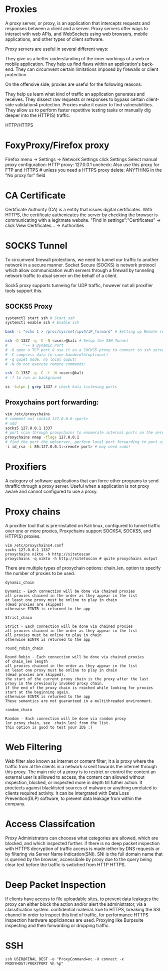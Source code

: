 # Proxies

A proxy server, or proxy, is an application that intercepts requests and responses between a client and a server. Proxy servers offer ways to interact with web APIs, and WebSockets using web browsers, mobile applications, and other types of client software.

Proxy servers are useful in several different ways:

They give us a better understanding of the inner workings of a web or mobile application.
They help us find flaws within an application's back-end.
They can circumvent certain limitations imposed by firewalls or client protection.

On the offensive side, proxies are useful for the following reasons:

They help us learn what kind of traffic an application generates and receives.
They dissect raw requests or responses to bypass certain client-side validation4 protection.
Proxies make it easier to find vulnerabilities.
They allow us to perform faster repetitive testing tasks or manually dig deeper into the HTTP(S) traffic.


HTTP/HTTPS
# FoxyProxy/Firefox proxy
Firefox menu -> Settings -> Network Settings click Settings
Select manual proxy configuration:
        HTTP proxy: 127.0.0.1
        uncheck: Also use this proxy for FTP and HTTPS # unless you need a HTTPS proxy
        delete: ANYTHING in the "No proxy for" field

# CA Certificate 
Certificate Authority (CA) is a entity that issues digital certificates. With HTTPS, the certificate authenicates the server by checking the browser is communicating with a legitmate website.
"Find in settings":"Certificates" -> click View Certificates... ->  Authorities

# SOCKS Tunnel

To circumvent firewall protections, we need to tunnel our traffic to another network in a secure manner.
Socket Secure (SOCKS) is network protoocl which allow communication wuth servers through a firewall by tunneling network traffic to atual server on the behalf of a client.

Sock5 proxy supports tunneing for UDP traffic, however not all proxifier tools support this.

## SOCKS5 Proxy 
```bash
systemctl start ssh # Start ssh
systemctl enable ssh # Enable ssh

bash -c "echo 1 > /proc/sys/net/ipv4/iP_forward" # Setting up Remote routing

ssh -D 1337 -q -C -N <user>@kali # Setup the SSH Tunnel 
#       ^-= a Dynamic Port 
# -D open a TCP port & use it as a SOCKS5 proxy to connect to ssh server
# -C compress data to save bandwidth(optional)
# -q quiet mode, no local ouput!
# -N do not execute remote commands!

ssh -D 1337 -q -C -f -N <user>@kali
# -f to run in background

ss -tulpn | grep 1337 # check kali listening ports
```

## Proxychains port forwarding:
```bash
vim /etc/proxychains
# comment out socks4 127.0.0.0 <port>
# add 
socks5 127.0.0.1 1337
# port scan through proxychains to enumerate internal ports on the server using proxychains:
proxychains nmap -flags 127.0.0.1
# find the port the webserver, perform local port forwarding to port using ssh 
-i id_rsa -L 80:127.0.0.1:<remote port> # may need sudo!
```

# Proxifiers

A category of software applications that can force other programs to send thraffic through a proxy server. Useful when a application is not proxy aware and cannot configured to use a proxy.

# Proxy chains

A proxifier tool that is pre-installed on Kali linux, configured to tunnel traffic over one or more proxies, Proxychains support SOCKS4, SOCKS5, and HTTP(S) proxies.
```
vim /etc/proxychains4.conf
socks 127.0.0.1 1337
proxychains nikto -h http://sitetoscan
proxychains -q nikto -h http://sitetoscan # quite proxychains output 
```

There are multiple types of proxychain options: 
	chain_len, option to specify the number of proxies to be used.	
```
dynamic_chain

Dynamic - Each connection will be done via chained proxies
all proxies chained in the order as they appear in the list
at least one proxy must be online to play in chain
(dead proxies are skipped)
otherwise EINTR is returned to the app

Strict_chain

Strict - Each connection will be done via chained proxies
all proxies chained in the order as they appear in the list
all proxies must be online to play in chain
otherwise EINTR is returned to the app

round_robin_chain

Round Robin - Each connection will be done via chained proxies
of chain_len length
all proxies chained in the order as they appear in the list
at least one proxy must be online to play in chain
(dead proxies are skipped).
the start of the current proxy chain is the proxy after the last
proxy in the previously invoked proxy chain.
if the end of the proxy chain is reached while looking for proxies
start at the beginning again.
otherwise EINTR is returned to the app
These semantics are not guaranteed in a multithreaded environment.

random_chain

Random - Each connection will be done via random proxy
(or proxy chain, see  chain_len) from the list.
this option is good to test your IDS :)
```

# Web Filtering 

Web filter also known as internet or content filter; it a is proxy where the traffic from al the clients in a network si sent towards the internet through this proxy.
The main role of a proxy is to restrict or control the content an external user is alllowed to access, the content can allowed without inspection, blocked, or inspected more in depth till futher action.
It proctects against blacklisted sources of malware or anything unrelated to clients required activity.
It can be intergrated with Data Loss Prevention(DLP) software, to prevent data leakage from within the company.

# Access Classifcation

Proxy Administrators can chooose what categories are allowed, which are blocked, and which inspected further. if there is no deep packet inspection with HTTPS decryption of traffic access is made iether by DNS requests or by filtering via Server Name Indication(SNI). SNI is the full domain name that is queried by the browser, accessibale by proxy due to the query being clear text before the traffic is swtiched from HTTP HTTPS.

# Deep Packet Inspection

If clients have access to file uploadable sites, to prevent data leakages the proxy can either block the action and/or alert the administrator, via a classification system. confidential material.
kue to HTTPS, breaking the SSL channel in order to inspect this lind of traffic, for performance HTTPS Inspection hardware appliciances are used. Proxying like Burpsuite inspecting and then forwarding or dropping traffic.

# SSH 

```
ssh USER@FINAL_DEST -o "ProxyCommand=nc -X connect -x PROXYHOST:PROXYPORT %h %p"
```
